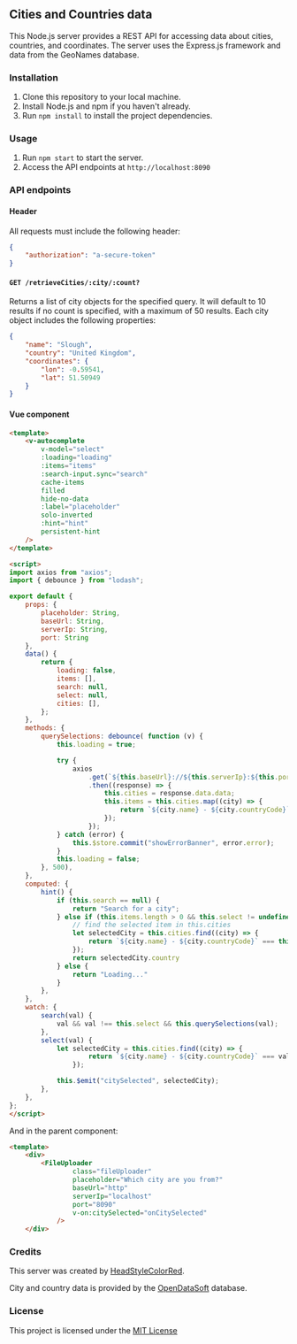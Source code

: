 ## Cities and Countries data

This Node.js server provides a REST API for accessing data about cities, countries, and coordinates. The server uses the Express.js framework and data from the GeoNames database.

### Installation
1. Clone this repository to your local machine.
2. Install Node.js and npm if you haven't already.
3. Run `npm install` to install the project dependencies.

### Usage
1. Run `npm start` to start the server.
2. Access the API endpoints at `http://localhost:8090`

### API endpoints

#### Header
All requests must include the following header:
```json
{
    "authorization": "a-secure-token"
}
```

#### `GET /retrieveCities/:city/:count?`
Returns a list of city objects for the specified query.
It will default to 10 results if no count is specified, with a maximum of 50 results.
Each city object includes the following properties:

```json
{
    "name": "Slough",
    "country": "United Kingdom",
    "coordinates": {
        "lon": -0.59541,
        "lat": 51.50949
    }
}
```

#### Vue component

```html
<template>
    <v-autocomplete
        v-model="select"
        :loading="loading"
        :items="items"
        :search-input.sync="search"
        cache-items
        filled
        hide-no-data
        :label="placeholder"
        solo-inverted
        :hint="hint"
        persistent-hint
    />
</template>

<script>
import axios from "axios";
import { debounce } from "lodash";

export default {
    props: {
        placeholder: String,
        baseUrl: String,
        serverIp: String,
        port: String
    },
    data() {
        return {
            loading: false,
            items: [],
            search: null,
            select: null,
            cities: [],
        };
    },
    methods: {
        querySelections: debounce( function (v) {
            this.loading = true;

            try {
                axios
                    .get(`${this.baseUrl}://${this.serverIp}:${this.port}/cities/retrieveCities/${v}`)
                    .then((response) => {
                        this.cities = response.data.data;
                        this.items = this.cities.map((city) => {
                            return `${city.name} - ${city.countryCode}`;
                        });
                    });
            } catch (error) {
                this.$store.commit("showErrorBanner", error.error);
            }
            this.loading = false;
        }, 500),
    },
    computed: {
        hint() {
            if (this.search == null) {
                return "Search for a city";
            } else if (this.items.length > 0 && this.select != undefined) {
                // find the selected item in this.cities
                let selectedCity = this.cities.find((city) => {
                    return `${city.name} - ${city.countryCode}` === this.select;
                });
                return selectedCity.country
            } else {
                return "Loading..."
            }
        },
    },
    watch: {
        search(val) {
            val && val !== this.select && this.querySelections(val);
        },
        select(val) {
            let selectedCity = this.cities.find((city) => {
                    return `${city.name} - ${city.countryCode}` === val;
                });

            this.$emit("citySelected", selectedCity);
        },
    },
};
</script>
```

And in the parent component:

```html
<template>
    <div>
        <FileUploader
                class="fileUploader"
                placeholder="Which city are you from?"
                baseUrl="http"
                serverIp="localhost"
                port="8090"
                v-on:citySelected="onCitySelected"
            />
    </div>
```

### Credits
This server was created by [HeadStyleColorRed](https://github.com/headStyleColorRed).

City and country data is provided by the [OpenDataSoft](https://public.opendatasoft.com/explore/?sort=modified) database.

### License
This project is licensed under the [MIT License](https://opensource.org/license/mit/)
